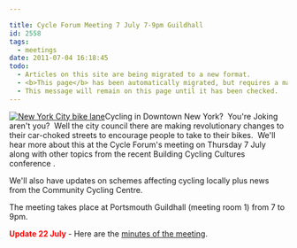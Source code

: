 ```yaml
---

title: Cycle Forum Meeting 7 July 7-9pm Guildhall
id: 2558
tags:
  - meetings
date: 2011-07-04 16:18:45
todo:
  - Articles on this site are being migrated to a new format.
  - <b>This page</b> has been automatically migrated, but requires a manual check-&amp;-tune to ensure the format and links all work as expected.
  - This message will remain on this page until it has been checked.
---
```


[![New York City bike lane](http://www.pompeybug.co.uk/wp-content/uploads/2011/07/NYC-bike-lane-150x150.jpg "New York City bike lane")](/assets/NYC-bike-lane.jpg)Cycling in Downtown New York?  You're Joking aren't you?  Well the city council there are making revolutionary changes to their car-choked streets to encourage people to take to their bikes.  We'll hear more about this at the Cycle Forum's meeting on Thursday 7 July along with other topics from the recent Building Cycling Cultures conference .

We'll also have updates on schemes affecting cycling locally plus news from the Community Cycling Centre.

The meeting takes place at Portsmouth Guildhall (meeting room 1) from 7 to 9pm.

**<span style="color: #ff0000;">Update 22 July</span>** - Here are the [minutes of the meeting](http://www.pompeybug.co.uk/wp-content/uploads/2011/07/PCF-Open-Meeting-Minutes-7-July-11.pdf "Minutes of the Portsmouth Cycle Forum open meeting 7 July 11").
